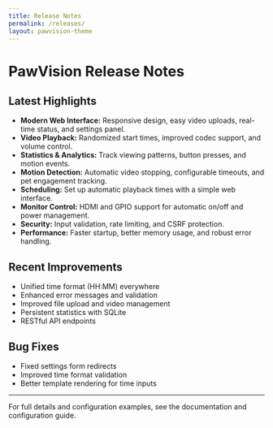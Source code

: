```yaml
---
title: Release Notes
permalink: /releases/
layout: pawvision-theme
---
```


# PawVision Release Notes

## Latest Highlights

- **Modern Web Interface:** Responsive design, easy video uploads, real-time status, and settings panel.
- **Video Playback:** Randomized start times, improved codec support, and volume control.
- **Statistics & Analytics:** Track viewing patterns, button presses, and motion events.
- **Motion Detection:** Automatic video stopping, configurable timeouts, and pet engagement tracking.
- **Scheduling:** Set up automatic playback times with a simple web interface.
- **Monitor Control:** HDMI and GPIO support for automatic on/off and power management.
- **Security:** Input validation, rate limiting, and CSRF protection.
- **Performance:** Faster startup, better memory usage, and robust error handling.

## Recent Improvements

- Unified time format (HH:MM) everywhere
- Enhanced error messages and validation
- Improved file upload and video management
- Persistent statistics with SQLite
- RESTful API endpoints

## Bug Fixes

- Fixed settings form redirects
- Improved time format validation
- Better template rendering for time inputs

---

For full details and configuration examples, see the documentation and configuration guide.
